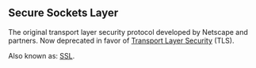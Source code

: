 ## Secure Sockets Layer

<p class="c8"><span>The original transport layer security protocol developed by Netscape and partners. Now deprecated in favor of </span><span class="c2"><a class="c3" href="#h.6hbp4j6qy89">Transport Layer Security</a></span><span class="c0">&nbsp;(TLS).</span></p><p class="c8"><span>Also known as: </span><span class="c2"><a class="c3" href="#h.y0pexeg8ynlg">SSL</a></span><span class="c0">.</span></p>

